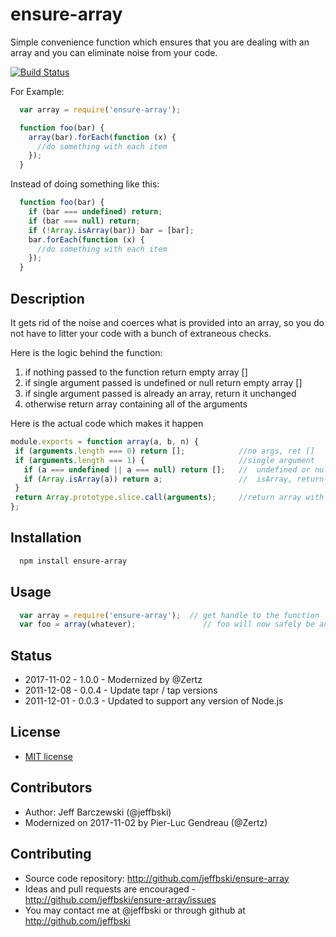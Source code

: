 # ensure-array

Simple convenience function which ensures that you are dealing with an array and you can
eliminate noise from your code.

[![Build Status](https://secure.travis-ci.org/jeffbski/ensure-array.png?branch=master)](http://travis-ci.org/jeffbski/ensure-array)

For Example:

```javascript
  var array = require('ensure-array');

  function foo(bar) {
    array(bar).forEach(function (x) {
      //do something with each item
    });
  }
```

Instead of doing something like this:

```javascript
  function foo(bar) {
    if (bar === undefined) return;
    if (bar === null) return;
    if (!Array.isArray(bar)) bar = [bar];
    bar.forEach(function (x) {
      //do something with each item
    });
  }
```

## Description

It gets rid of the noise and coerces what is provided into an array, so you do not have to
litter your code with a bunch of extraneous checks.

Here is the logic behind the function:

 1. if nothing passed to the function return empty array []
 2. if single argument passed is undefined or null return empty array []
 3. if single argument passed is already an array, return it unchanged
 4. otherwise return array containing all of the arguments

Here is the actual code which makes it happen

 ```javascript
 module.exports = function array(a, b, n) {
  if (arguments.length === 0) return [];            //no args, ret []
  if (arguments.length === 1) {                     //single argument
    if (a === undefined || a === null) return [];   //  undefined or null, ret []
    if (Array.isArray(a)) return a;                 //  isArray, return it
  }
  return Array.prototype.slice.call(arguments);     //return array with copy of all arguments
};
```

## Installation

```bash
  npm install ensure-array
```


## Usage

```javascript
  var array = require('ensure-array');  // get handle to the function
  var foo = array(whatever);               // foo will now safely be an array
```


## Status

 - 2017-11-02 - 1.0.0  - Modernized by @Zertz
 - 2011-12-08 - 0.0.4  - Update tapr / tap versions
 - 2011-12-01 - 0.0.3  - Updated to support any version of Node.js


## License

 - [MIT license](http://github.com/jeffbski/ensure-array/raw/master/LICENSE)

## Contributors

 - Author: Jeff Barczewski (@jeffbski)
 - Modernized on 2017-11-02 by Pier-Luc Gendreau (@Zertz)

## Contributing

 - Source code repository: http://github.com/jeffbski/ensure-array
 - Ideas and pull requests are encouraged  - http://github.com/jeffbski/ensure-array/issues
 - You may contact me at @jeffbski or through github at http://github.com/jeffbski
